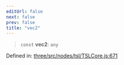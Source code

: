 ```yaml
---
editUrl: false
next: false
prev: false
title: "vec2"
---
```


> `const` **vec2**: `any`

Defined in: [three/src/nodes/tsl/TSLCore.js:671](https://github.com/DefinitelyMaybe/three-i18n/blob/fa57b79433d1c349ffb23a78727299c8d4190136/three/src/nodes/tsl/TSLCore.js#L671)
